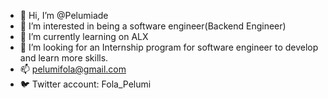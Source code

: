 - 👋 Hi, I’m @Pelumiade
- 👀 I’m interested in being a software engineer(Backend Engineer)
- 🌱 I’m currently learning on ALX 
- 💞️ I’m looking for an Internship program for software engineer to develop and learn more skills.
- 📫 pelumifola@gmail.com
- 🐦 Twitter account: Fola_Pelumi


<!---
Pelumiade/Pelumiade is a ✨ special ✨ repository because its `README.md` (this file) appears on your GitHub profile.
You can click the Preview link to take a look at your changes.
--->
